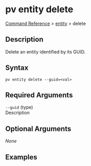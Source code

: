 # pv entity delete
[Command Reference](../../../README.md#command-reference) > [entity](./main.md) > delete

## Description
Delete an entity identified by its GUID.

## Syntax
```
pv entity delete --guid=<val>
```

## Required Arguments
`--guid` (type)  
Description

## Optional Arguments
*None*

## Examples
```powershell

```